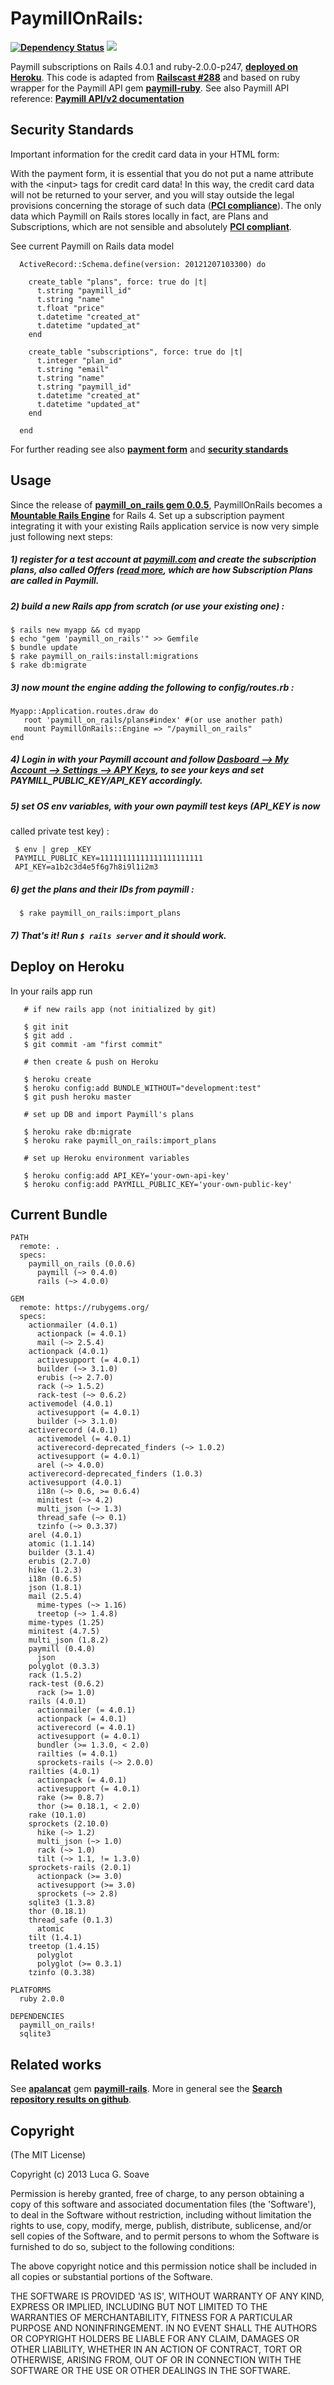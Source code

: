 # PaymillOnRails:

[**<img src="https://gemnasium.com/lgs/paymill_on_rails.png" alt="Dependency
Status" />**][1] [**<img
src="https://codeclimate.com/github/lgs/paymill_on_rails.png" />**][2]

Paymill subscriptions on Rails 4.0.1 and ruby-2.0.0-p247, [**deployed on
Heroku**][3]. This code is adapted from [**Railscast #288**][4] and based on
ruby wrapper for the Paymill API gem [**paymill-ruby**][5]. See also Paymill API
reference:  [**Paymill API/v2 documentation**][6]

## Security Standards

Important information for the credit card data in your HTML form:

With the payment form, it is essential that you do not put a name attribute with
the \<input\> tags for credit card data! In this way, the credit card data will
not be returned to your server, and you will stay outside the legal provisions
concerning the storage of such data ([**PCI compliance**][7]). The only data
which Paymill on Rails stores locally in fact, are Plans and Subscriptions, which
are not sensible and absolutely [**PCI compliant**][7].

See current Paymill on Rails data model

```
  ActiveRecord::Schema.define(version: 20121207103300) do

    create_table "plans", force: true do |t|
      t.string "paymill_id"
      t.string "name"
      t.float "price"
      t.datetime "created_at"
      t.datetime "updated_at"
    end

    create_table "subscriptions", force: true do |t|
      t.integer "plan_id"
      t.string "email"
      t.string "name"
      t.string "paymill_id"
      t.datetime "created_at"
      t.datetime "updated_at"
    end

  end
```

For further reading see also [**payment form**][8] and [**security standards**][9]

## Usage

Since the release of [**paymill_on_rails gem 0.0.5**][10], PaymillOnRails
becomes a [**Mountable Rails Engine**][11] for Rails 4. Set up a subscription
payment integrating it with your existing Rails application service is now very
simple just following next steps:

##### 1) register for a test account at [**paymill.com**][12] and create the subscription plans, also called Offers ([**read more**][13], which are how Subscription Plans are called in Paymill.

##### 2) build a new Rails app from scratch (or use your existing one) :

  ```
  $ rails new myapp && cd myapp
  $ echo "gem 'paymill_on_rails'" >> Gemfile
  $ bundle update
  $ rake paymill_on_rails:install:migrations
  $ rake db:migrate
  ```

##### 3) now mount the engine adding the following to config/routes.rb :

  ```
  Myapp::Application.routes.draw do
     root 'paymill_on_rails/plans#index' #(or use another path)
     mount PaymillOnRails::Engine => "/paymill_on_rails"
  end
  ```

##### 4) Login in with your Paymill account and follow [**Dasboard --> My Account --> Settings --> APY Keys**][14], to see your keys and set PAYMILL_PUBLIC_KEY/API_KEY accordingly.

##### 5) set OS env variables, with your own paymill test keys (API_KEY is now
called private test key) :

  ```
   $ env | grep _KEY
   PAYMILL_PUBLIC_KEY=11111111111111111111111
   API_KEY=a1b2c3d4e5f6g7h8i9l1i2m3
  ```

##### 6) get the plans and their IDs from paymill :

  ```
    $ rake paymill_on_rails:import_plans
  ```

##### 7) That's it! Run ```$ rails server``` and it should work.

## Deploy on Heroku

In your rails app run

```
   # if new rails app (not initialized by git)

   $ git init
   $ git add .
   $ git commit -am "first commit"

   # then create & push on Heroku

   $ heroku create
   $ heroku config:add BUNDLE_WITHOUT="development:test"
   $ git push heroku master

   # set up DB and import Paymill's plans

   $ heroku rake db:migrate
   $ heroku rake paymill_on_rails:import_plans

   # set up Heroku environment variables

   $ heroku config:add API_KEY='your-own-api-key'
   $ heroku config:add PAYMILL_PUBLIC_KEY='your-own-public-key'
```

## Current Bundle

```
PATH
  remote: .
  specs:
    paymill_on_rails (0.0.6)
      paymill (~> 0.4.0)
      rails (~> 4.0.0)

GEM
  remote: https://rubygems.org/
  specs:
    actionmailer (4.0.1)
      actionpack (= 4.0.1)
      mail (~> 2.5.4)
    actionpack (4.0.1)
      activesupport (= 4.0.1)
      builder (~> 3.1.0)
      erubis (~> 2.7.0)
      rack (~> 1.5.2)
      rack-test (~> 0.6.2)
    activemodel (4.0.1)
      activesupport (= 4.0.1)
      builder (~> 3.1.0)
    activerecord (4.0.1)
      activemodel (= 4.0.1)
      activerecord-deprecated_finders (~> 1.0.2)
      activesupport (= 4.0.1)
      arel (~> 4.0.0)
    activerecord-deprecated_finders (1.0.3)
    activesupport (4.0.1)
      i18n (~> 0.6, >= 0.6.4)
      minitest (~> 4.2)
      multi_json (~> 1.3)
      thread_safe (~> 0.1)
      tzinfo (~> 0.3.37)
    arel (4.0.1)
    atomic (1.1.14)
    builder (3.1.4)
    erubis (2.7.0)
    hike (1.2.3)
    i18n (0.6.5)
    json (1.8.1)
    mail (2.5.4)
      mime-types (~> 1.16)
      treetop (~> 1.4.8)
    mime-types (1.25)
    minitest (4.7.5)
    multi_json (1.8.2)
    paymill (0.4.0)
      json
    polyglot (0.3.3)
    rack (1.5.2)
    rack-test (0.6.2)
      rack (>= 1.0)
    rails (4.0.1)
      actionmailer (= 4.0.1)
      actionpack (= 4.0.1)
      activerecord (= 4.0.1)
      activesupport (= 4.0.1)
      bundler (>= 1.3.0, < 2.0)
      railties (= 4.0.1)
      sprockets-rails (~> 2.0.0)
    railties (4.0.1)
      actionpack (= 4.0.1)
      activesupport (= 4.0.1)
      rake (>= 0.8.7)
      thor (>= 0.18.1, < 2.0)
    rake (10.1.0)
    sprockets (2.10.0)
      hike (~> 1.2)
      multi_json (~> 1.0)
      rack (~> 1.0)
      tilt (~> 1.1, != 1.3.0)
    sprockets-rails (2.0.1)
      actionpack (>= 3.0)
      activesupport (>= 3.0)
      sprockets (~> 2.8)
    sqlite3 (1.3.8)
    thor (0.18.1)
    thread_safe (0.1.3)
      atomic
    tilt (1.4.1)
    treetop (1.4.15)
      polyglot
      polyglot (>= 0.3.1)
    tzinfo (0.3.38)

PLATFORMS
  ruby 2.0.0

DEPENDENCIES
  paymill_on_rails!
  sqlite3
```

## Related works

See [**apalancat**][15] gem [**paymill-rails**][16]. More in general see the
[**Search repository results on github**][17].

## Copyright

(The MIT License)

Copyright (c) 2013 Luca G. Soave

Permission is hereby granted, free of charge, to any person obtaining a copy
of this software and associated documentation files (the 'Software'), to deal
in the Software without restriction, including without limitation the rights
to use, copy, modify, merge, publish, distribute, sublicense, and/or sell
copies of the Software, and to permit persons to whom the Software is
furnished to do so, subject to the following conditions:

The above copyright notice and this permission notice shall be included in all
copies or substantial portions of the Software.

THE SOFTWARE IS PROVIDED 'AS IS', WITHOUT WARRANTY OF ANY KIND, EXPRESS OR
IMPLIED, INCLUDING BUT NOT LIMITED TO THE WARRANTIES OF MERCHANTABILITY,
FITNESS FOR A PARTICULAR PURPOSE AND NONINFRINGEMENT. IN NO EVENT SHALL THE
AUTHORS OR COPYRIGHT HOLDERS BE LIABLE FOR ANY CLAIM, DAMAGES OR OTHER
LIABILITY, WHETHER IN AN ACTION OF CONTRACT, TORT OR OTHERWISE, ARISING FROM,
OUT OF OR IN CONNECTION WITH THE SOFTWARE OR THE USE OR OTHER DEALINGS IN THE
SOFTWARE.

[1]: https://gemnasium.com/lgs/paymill_on_rails
[2]: https://codeclimate.com/github/lgs/paymill-on-rails
[3]: https://paymill-on-rails.herokuapp.com
[4]: http://railscasts.com/episodes/288-billing-with-stripe
[5]: https://github.com/dkd/paymill-ruby
[6]: https://www.paymill.com/en-gb/documentation-3/reference/api-reference/index.html
[7]: http://en.wikipedia.org/wiki/Payment_Card_Industry_Data_Security_Standard
[8]: https://paymill.com/en-gb/documentation-3/introduction/payment-form
[9]: https://paymill.com/en-gb/support-3/security/security-standards
[10]: https://rubygems.org/gems/paymill_on_rails
[11]: http://edgeguides.rubyonrails.org/engines.html
[12]: https://paymill.com
[13]: https://app.paymill.com/en-gb#!/offers
[14]: https://app.paymill.com/en-gb#!/index
[15]: https://github.com/apalancat
[16]: https://github.com/apalancat/paymill-rails
[17]: https://github.com/search?l=Ruby&q=paymill&ref=cmdform&type=Repositories


